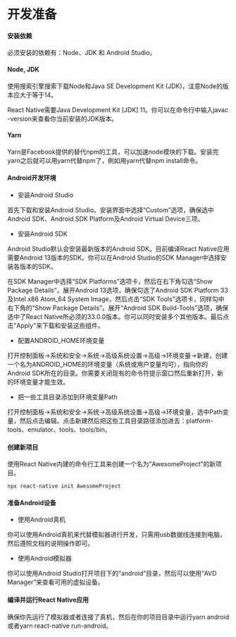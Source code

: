 # 开发准备

#### 安装依赖

必须安装的依赖有：Node、JDK 和 Android Studio。

#### Node, JDK

使用搜索引擎搜索下载Node和Java SE Development Kit (JDK)，注意Node的版本应大于等于14。

React Native需要Java Development Kit \[JDK] 11。你可以在命令行中输入javac -version来查看你当前安装的JDK版本。

#### Yarn

Yarn是Facebook提供的替代npm的工具，可以加速node模块的下载。安装完yarn之后就可以用yarn代替npm了，例如用yarn代替npm install命令。

#### Android开发环境

* 安装Android Studio

首先下载和安装Android Studio。安装界面中选择“Custom”选项，确保选中Android SDK、Android SDK Platform及Android Virtual Device三项。

* 安装Android SDK

Android Studio默认会安装最新版本的Android SDK。目前编译React Native应用需要Android 13版本的SDK。你可以在Android Studio的SDK Manager中选择安装各版本的SDK。

在SDK Manager中选择“SDK Platforms”选项卡，然后在右下角勾选“Show Package Details”。展开Android 13选项，确保勾选了Android SDK Platform 33及Intel x86 Atom\_64 System Image，然后点击“SDK Tools”选项卡，同样勾中右下角的“Show Package Details”。展开“Android SDK Build-Tools”选项，确保选中了React Native所必须的33.0.0版本。你可以同时安装多个其他版本。最后点击"Apply"来下载和安装这些组件。

* 配置ANDROID\_HOME环境变量

打开控制面板->系统和安全->系统->高级系统设置->高级->环境变量->新建，创建一个名为ANDROID\_HOME的环境变量（系统或用户变量均可），指向你的Android SDK所在的目录。你需要关闭现有的命令符提示窗口然后重新打开，新的环境变量才能生效。

* 把一些工具目录添加到环境变量Path

打开控制面板->系统和安全->系统->高级系统设置->高级->环境变量，选中Path变量，然后点击编辑。点击新建然后把这些工具目录路径添加进去：platform-tools、emulator、tools、tools/bin。

#### 创建新项目

使用React Native内建的命令行工具来创建一个名为“AwesomeProject”的新项目。

```
npx react-native init AwesomeProject
```

#### 准备Android设备

* 使用Android真机

你可以使用Android真机来代替模拟器进行开发，只需用usb数据线连接到电脑，然后遵照文档的说明操作即可。

* 使用Android模拟器

你可以使用Android Studio打开项目下的“android”目录，然后可以使用“AVD Manager”来查看可用的虚拟设备。

#### 编译并运行React Native应用

确保你先运行了模拟器或者连接了真机，然后在你的项目目录中运行yarn android或者yarn react-native run-android。
